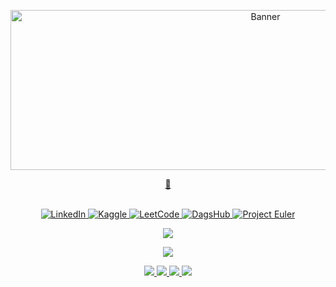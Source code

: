 <p align="center">
  <img src="img/hello.gif" alt="Banner" height='256px' width="800px">
</p>

<a href="https://huggingface.co/joshuarwanda">
  <p align="center">
    <b>🤗</b>
  </p>
</a>

<p align="center">
<br>
    <a href="https://www.linkedin.com/in/joshua-rwanda-a902b51a6">
        <img src="https://img.shields.io/badge/LinkedIn-purple?style=flat-square&logo=linkedin" alt="LinkedIn">
    </a>
    <a href="https://www.kaggle.com/joshuarwanda">
        <img src="https://img.shields.io/badge/Kaggle-purple?style=flat-square&logo=kaggle" alt="Kaggle">
    </a>
    <a href="https://leetcode.com/joshuarwanda/">
        <img src="https://img.shields.io/badge/LeetCode-purple?style=flat-square&logo=LeetCode" alt="LeetCode">
    </a>
    <a href="https://dagshub.com/joshuarwanda">
        <img src="https://img.shields.io/badge/DagsHub-purple?style=flat-square&logo=dagshub" alt="DagsHub">
    </a>
    <a href="https://projecteuler.net/profile/joshuarwanda.png">
        <img src="https://img.shields.io/badge/ProjectEuler-purple?style=flat-square&logo=dagshub" alt="Project Euler">
    </a>

<p>





<p align="center">
  <a href="https://github.com/joshuarwanda">
    <img src="https://komarev.com/ghpvc/?username=Ramatich&color=blue&style=flat)" />
  </a>
</p>

<p align="center">
  <img src="https://github-readme-stats.vercel.app/api?username=joshuarwanda&show_icons=true&theme=dark">
</p>


<More>
  <p align="center">
  <a href="https://github.com/joshuarwanda">
    <img src="http://github-profile-summary-cards.vercel.app/api/cards/profile-details?username=joshuarwanda&theme=transparent" />
  </a>
  <a href="https://github.com/joshuarwanda">
    <img src="https://github-readme-streak-stats.herokuapp.com/?user=joshuarwanda&hide_border=true&card_width=338&theme=transparent" />
  </a>
  <a href="https://github.com/joshuarwanda">
    <img src="http://github-profile-summary-cards.vercel.app/api/cards/stats?username=joshuarwanda&theme=transparent" />
  </a>
  <a href="https://github.com/joshuarwanda">
    <img src="https://github-readme-stats.vercel.app/api/top-langs/?username=joshuarwanda&langs_count=9&exclude_repo=&hide=layout=default&card_width=699&hide_border=true&theme=transparent" />
  </a>
</More>
<!-- ![GitHub Grade](https://github-readme-stats.vercel.app/api?username=joshuarwanda&show_icons=true&theme=dark) -->
